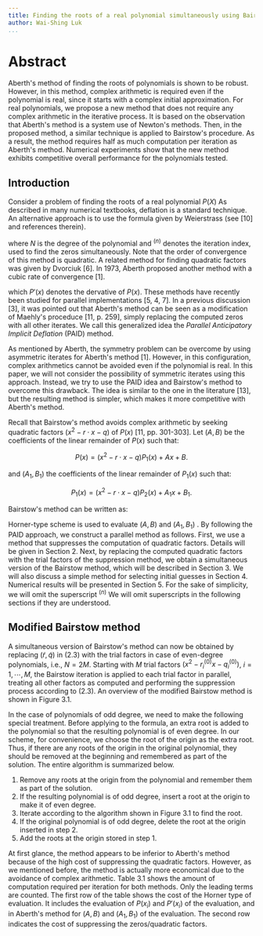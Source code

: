 ```yaml
---
title: Finding the roots of a real polynomial simultaneously using Bairstow\'s method
author: Wai-Shing Luk
...
```


# Abstract

Aberth's method of finding the roots of polynomials is shown to be robust. However, in this method, complex arithmetic is required even if the polynomial is real, since it starts with a complex initial approximation. For real polynomials, we propose a new method that does not require any complex arithmetic in the iterative process. It is based on the observation that Aberth\'s method is a system use of Newton's methods. Then, in the proposed method, a similar technique is applied to Bairstow\'s procedure. As a result, the method requires half as much computation per iteration as Aberth\'s method. Numerical experiments show that the new method exhibits competitive overall performance for the polynomials tested.

## Introduction

Consider a problem of finding the roots of a real polynomial $P(X)$ As described in many numerical textbooks, deflation is a standard technique. An alternative approach is to use the formula given by Weierstrass (see \[10\] and references therein).

where $N$ is the degree of the polynomial and $^{(n)}$ denotes the iteration index, used to find the zeros simultaneously. Note that the order of convergence of this method is quadratic. A related method for finding quadratic factors was given by Dvorciuk \[6\]. In 1973, Aberth proposed another method with a cubic rate of convergence \[1\].

which $P\prime(x)$ denotes the dervative of $P(x)$. These methods have recently been studied for parallel implementations \[5, 4, 7\]. In a previous discussion \[3\], it was pointed out that Aberth\'s method can be seen as a modification of Maehly\'s proceduce \[11, p. 259\], simply replacing the computed zeros with all other iterates. We call this generalized idea the *Parallel Anticipatory Implicit Deflation* (PAID) method.

As mentioned by Aberth, the symmetry problem can be overcome by using asymmetric iterates for Aberth\'s method \[1\]. However, in this configuration, complex arithmetics cannot be avoided even if the polynomial is real. In this paper, we will not consider the possibility of symmetric iterates using this approach. Instead, we try to use the PAID idea and Bairstow\'s method to overcome this drawback. The idea is similar to the one in the literature \[13\], but the resulting method is simpler, which makes it more competitive with Aberth\'s method.

Recall that Bairstow\'s method avoids complex arithmetic by seeking quadratic factors $\left( x^{2} - r \cdot x - q \right)$ of $P(x)$ \[11, pp. 301-303\]. Let $(A, B)$ be the coefficients of the linear remainder of $P(x)$ such that:

$$P(x) = \left( x^{2} - r \cdot x - q \right)P_{1}(x) + Ax + B.$$

and $\left( A_{1},B_{1} \right)$ the coefficients of the linear remainder of $P_{1}(x)$  such that:

$$P_{1}(x) = \left( x^{2} - r \cdot x - q \right)P_{2}(x) + A_{1}x + B_{1}.$$

Bairstow\'s method can be written as:

Horner-type scheme is used to evaluate $(A,B)$ and $\left( A_{1},B_{1} \right)$ . By following the PAID approach, we construct a parallel method as follows. First, we use a method that suppresses the computation of quadratic factors. Details will be given in Section 2. Next, by replacing the computed quadratic factors with the trial factors of the suppression method, we obtain a simultaneous version of the Bairstow method, which will be described in Section 3. We will also discuss a simple method for selecting initial guesses in Section 4. Numerical results will be presented in Section 5. For the sake of simplicity, we will omit the superscript $^{(n)}$ We will omit superscripts in the following sections if they are understood.

## Modified Bairstow method

A simultaneous version of Bairstow's method can now be obtained by replacing $(\tilde{r}, \tilde{q})$ in (2.3) with the trial factors in case of even-degree polynomials, i.e., $N = 2M$. Starting with $M$ trial factors $(x^2 - r_i^{(0)}x - q_i^{(0)})$, $i = 1,\cdots,M$, the Bairstow iteration is applied to each trial factor in parallel, treating all other factors as computed and performing the suppression process according to (2.3). An overview of the modified Bairstow method is shown in Figure 3.1.

In the case of polynomials of odd degree, we need to make the following special treatment. Before applying to the formula, an extra root is added to the polynomial so that the resulting polynomial is of even degree. In our scheme, for convenience, we choose the root of the origin as the extra root. Thus, if there are any roots of the origin in the original polynomial, they should be removed at the beginning and remembered as part of the solution. The entire algorithm is summarized below.

1.  Remove any roots at the origin from the polynomial and remember them as part of the solution.
2.  If the resulting polynomial is of odd degree, insert a root at the origin to make it of even degree.
3.  Iterate according to the algorithm shown in Figure 3.1 to find the root.
4.  If the original polynomial is of odd degree, delete the root at the origin inserted in step 2.
5.  Add the roots at the origin stored in step 1.

At first glance, the method appears to be inferior to Aberth\'s method because of the high cost of suppressing the quadratic factors. However, as we mentioned before, the method is actually more economical due to the avoidance of complex arithmetic. Table 3.1 shows the amount of computation required per iteration for both methods. Only the leading terms are counted. The first row of the table shows the cost of the Horner type of evaluation. It includes the evaluation of $P\left( x_{i} \right)$ and $P\prime\left( x_{i} \right)$ of the evaluation, and in Aberth's method for $(A,B)$ and $\left( A_{1},B_{1} \right)$ of the evaluation. The second row indicates the cost of suppressing the zeros/quadratic factors.
